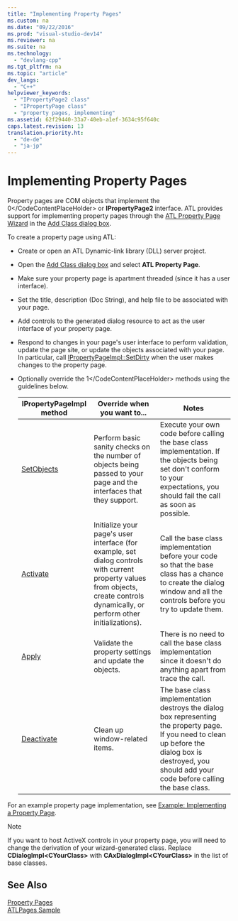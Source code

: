 ```yaml
---
title: "Implementing Property Pages"
ms.custom: na
ms.date: "09/22/2016"
ms.prod: "visual-studio-dev14"
ms.reviewer: na
ms.suite: na
ms.technology: 
  - "devlang-cpp"
ms.tgt_pltfrm: na
ms.topic: "article"
dev_langs: 
  - "C++"
helpviewer_keywords: 
  - "IPropertyPage2 class"
  - "IPropertyPage class"
  - "property pages, implementing"
ms.assetid: 62f29440-33a7-40eb-a1ef-3634c95f640c
caps.latest.revision: 13
translation.priority.ht: 
  - "de-de"
  - "ja-jp"
---
```

# Implementing Property Pages
Property pages are COM objects that implement the <CodeContentPlaceHolder>0\</CodeContentPlaceHolder> or **IPropertyPage2** interface. ATL provides support for implementing property pages through the [ATL Property Page Wizard](../vs140/atl-property-page-wizard.md) in the [Add Class dialog box](../vs140/add-class-dialog-box.md).  
  
 To create a property page using ATL:  
  
-   Create or open an ATL Dynamic-link library (DLL) server project.  
  
-   Open the [Add Class dialog box](../vs140/add-class-dialog-box.md) and select **ATL Property Page**.  
  
-   Make sure your property page is apartment threaded (since it has a user interface).  
  
-   Set the title, description (Doc String), and help file to be associated with your page.  
  
-   Add controls to the generated dialog resource to act as the user interface of your property page.  
  
-   Respond to changes in your page's user interface to perform validation, update the page site, or update the objects associated with your page. In particular, call [IPropertyPageImpl::SetDirty](../vs140/ipropertypageimpl--setdirty.md) when the user makes changes to the property page.  
  
-   Optionally override the <CodeContentPlaceHolder>1\</CodeContentPlaceHolder> methods using the guidelines below.  
  
    |IPropertyPageImpl method|Override when you want to...|Notes|  
    |------------------------------|----------------------------------|-----------|  
    |[SetObjects](../vs140/ipropertypageimpl--setobjects.md)|Perform basic sanity checks on the number of objects being passed to your page and the interfaces that they support.|Execute your own code before calling the base class implementation. If the objects being set don't conform to your expectations, you should fail the call as soon as possible.|  
    |[Activate](../vs140/ipropertypageimpl--activate.md)|Initialize your page's user interface (for example, set dialog controls with current property values from objects, create controls dynamically, or perform other initializations).|Call the base class implementation before your code so that the base class has a chance to create the dialog window and all the controls before you try to update them.|  
    |[Apply](../vs140/ipropertypageimpl--apply.md)|Validate the property settings and update the objects.|There is no need to call the base class implementation since it doesn't do anything apart from trace the call.|  
    |[Deactivate](../vs140/ipropertypageimpl--deactivate.md)|Clean up window-related items.|The base class implementation destroys the dialog box representing the property page. If you need to clean up before the dialog box is destroyed, you should add your code before calling the base class.|  
  
 For an example property page implementation, see [Example: Implementing a Property Page](../vs140/example--implementing-a-property-page.md).  
  
> [!NOTE]
>  If you want to host ActiveX controls in your property page, you will need to change the derivation of your wizard-generated class. Replace **CDialogImpl\<CYourClass>** with **CAxDialogImpl\<CYourClass>** in the list of base classes.  
  
## See Also  
 [Property Pages](../vs140/atl-com-property-pages.md)   
 [ATLPages Sample](../vs140/visual-c---samples.md)